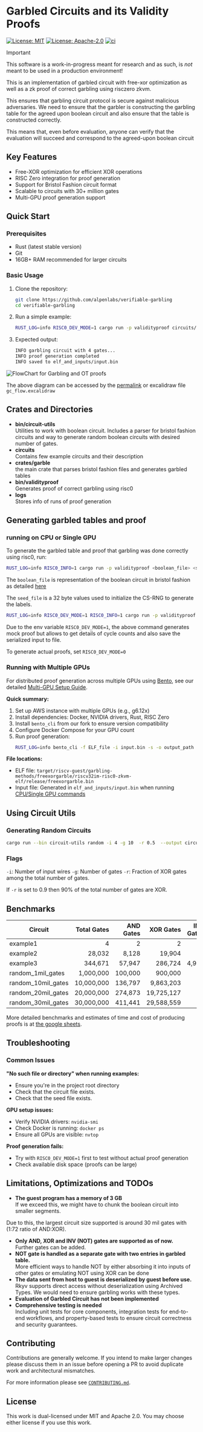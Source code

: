 # Garbled Circuits and its Validity Proofs

[![License: MIT](https://img.shields.io/badge/License-MIT-blue.svg)](https://opensource.org/licenses/MIT)
[![License: Apache-2.0](https://img.shields.io/badge/License-Apache-blue.svg)](https://opensource.org/licenses/apache-2-0)
[![ci](https://github.com/alpenlabs/verifiable-garbling/actions/workflows/lint.yml/badge.svg?event=push)](https://github.com/alpenlabs/verifiable-garbling/actions)

> [!IMPORTANT]
> This software is a work-in-progress meant for research and as such, is _not_ meant to be used in a production environment!


This is an implementation of garbled circuit with free-xor optimization as well as a zk proof of correct garbling using risczero zkvm.

This ensures that garbling circuit protocol is secure against malicious adversaries.
We need to ensure that the garbler is constructing the garbling table for the agreed upon boolean circuit and also ensure that the table is constructed correctly.

This means that, even before evaluation, anyone can verify that the evaluation will succeed and correspond to the agreed-upon boolean circuit

## Key Features

- Free-XOR optimization for efficient XOR operations
- RISC Zero integration for proof generation  
- Support for Bristol Fashion circuit format
- Scalable to circuits with 30+ million gates
- Multi-GPU proof generation support

## Quick Start

### Prerequisites

- Rust (latest stable version)
- Git
- 16GB+ RAM recommended for larger circuits

### Basic Usage

1. Clone the repository:

   ```bash
   git clone https://github.com/alpenlabs/verifiable-garbling
   cd verifiable-garbling
   ```

2. Run a simple example:

   ```bash
   RUST_LOG=info RISC0_DEV_MODE=1 cargo run -p validityproof circuits/example1/example1.bristol seed.bin
   ```

3. Expected output:

   ```bash
   INFO garbling circuit with 4 gates...
   INFO proof generation completed
   INFO saved to elf_and_inputs/input.bin
   ```

![FlowChart for Garbling and OT proofs](./gc_flow.png)

The above diagram can be accessed by the [permalink](https://excalidraw.com/#json=am-3JTklHgd7PQt2yk6Rd,WMfQXMzK2kjoWY0FMF0lpA) or excalidraw file `gc_flow.excalidraw`

## Crates and Directories

- **bin/circuit-utils**\
   Utilities to work with boolean circuit. Includes a parser for bristol fashion circuits and way to generate random boolean circuits with desired number of gates.
- **circuits**\
  Contains few example circuits and their description
- **crates/garble**\
  the main crate that parses bristol fashion files and generates garbled tables
- **bin/validityproof**\
  Generates proof of correct garbling using risc0
- **logs**\
  Stores info of runs of proof generation

## Generating garbled tables and proof

### running on CPU or Single GPU

To generate the garbled table and proof that garbling was done correctly using risc0, run:

```bash
RUST_LOG=info RISC0_INFO=1 cargo run -p validityproof <boolean_file> <seed_file>
```

The `boolean_file` is representation of the boolean circuit in bristol fashion as detailed [here](https://nigelsmart.github.io/MPC-Circuits/)

The `seed_file` is a 32 byte values used to initialize the CS-RNG to generate the labels.

```bash
RUST_LOG=info RISC0_DEV_MODE=1 RISC0_INFO=1 cargo run -p validityproof circuits/example1/example1.bristol seed.bin
```

Due to the env variable `RISC0_DEV_MODE=1`, the above command generates mock proof but allows to get details of cycle counts and also save the serialized input to file.

To generate actual proofs, set `RISC0_DEV_MODE=0`


### Running with Multiple GPUs

For distributed proof generation across multiple GPUs using [Bento](https://github.com/risc0/risc0/tree/main/bento), see our detailed [Multi-GPU Setup Guide](docs/MULTI_GPU_SETUP.md).

**Quick summary:**
1. Set up AWS instance with multiple GPUs (e.g., g6.12x)
2. Install dependencies: Docker, NVIDIA drivers, Rust, RISC Zero
3. Install `bento_cli` from our fork to ensure version compatibility
4. Configure Docker Compose for your GPU count
5. Run proof generation:
   ```bash
   RUST_LOG=info bento_cli -f ELF_file -i input.bin -s -o output_path
   ```

**File locations:**
- ELF file: `target/riscv-guest/garbling-methods/freexorgarble/riscv32im-risc0-zkvm-elf/release/freexorgarble.bin`
- Input file: Generated in `elf_and_inputs/input.bin` when running [CPU/Single GPU commands](#running-on-cpu-or-single-gpu)

## Using Circuit Utils

### Generating Random Circuits

```bash
cargo run --bin circuit-utils random -i 4 -g 10  -r 0.5  --output circuits/random/random_test.bristol
```

### Flags

`-i`: Number of input wires
`-g`: Number of gates
`-r`: Fraction of XOR gates among the total number of gates.

If `-r` is set to 0.9 then 90% of the total number of gates are XOR.


## Benchmarks

| Circuit            | Total Gates | AND Gates | XOR Gates | INV Gates | Cycle Counts       |
|--------------------|------------:|----------:|----------:|----------:|-------------------:|
| example1           |        4    |        2  |        2  |      0    |          65,536    |
| example2           |   28,032    |    8,128  |   19,904  |      0    |      42,991,616    |
| example3           |  344,671    |   57,947  |  286,724  |  4,946    |     367,067,136    |
| random_1mil_gates  |1,000,000    |  100,000  |  900,000  |      0    |   1,435,500,544    |
| random_10mil_gates |10,000,000   |  136,797  |9,863,203  |      0    |  12,047,089,664    |
| random_20mil_gates |20,000,000   |  274,873  |19,725,127 |      0    |  24,789,385,216    |
| random_30mil_gates |30,000,000   |  411,441  |29,588,559 |      0    |  37,706,006,528    |

More detailed benchmarks and estimates of time and cost of producing proofs is at [the google sheets](https://docs.google.com/spreadsheets/d/1eevdDvaPIOrKF8rlpQFpkSJ2ttlDV_-BcC1MkK_ywR4/edit?gid=855613280#gid=855613280).

## Troubleshooting

### Common Issues

**"No such file or directory" when running examples:**

- Ensure you're in the project root directory
- Check that the circuit file exists.
- Check that the seed file exists.

**GPU setup issues:**

- Verify NVIDIA drivers: `nvidia-smi`
- Check Docker is running: `docker ps`
- Ensure all GPUs are visible: `nvtop`

**Proof generation fails:**

- Try with `RISC0_DEV_MODE=1` first to test without actual proof generation
- Check available disk space (proofs can be large)

## Limitations, Optimizations and TODOs


- **The guest program has a memory of 3 GB**\
If we exceed this, we might have to chunk the boolean circuit into smaller segments.

Due to this, the largest circuit size supported is around 30 mil gates with (1:72 ratio of AND:XOR).

- **Only AND, XOR and INV (NOT) gates are supported as of now.**\
Further gates can be added.
- **NOT gate is handled as a separate gate with two entries in garbled table.**\
More efficient ways to handle NOT by either absorbing it into inputs of other gates or emulating NOT using XOR can be done
- **The data sent from host to guest is deserialized by guest before use.**
Rkyv supports direct access without deserialization using Archived Types. We would need to ensure garbling works with these types.
- **Evaluation of Garbled Circuit has not been implemented**
- **Comprehensive testing is needed**\
Including unit tests for core components, integration tests for end-to-end workflows, and property-based tests to ensure circuit correctness and security guarantees.

## Contributing

Contributions are generally welcome.
If you intend to make larger changes please discuss them in an issue
before opening a PR to avoid duplicate work and architectural mismatches.

For more information please see [`CONTRIBUTING.md`](/CONTRIBUTING.md).

## License

This work is dual-licensed under MIT and Apache 2.0.
You may choose either license if you use this work.
